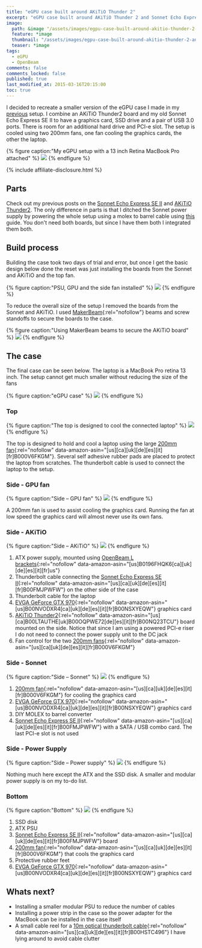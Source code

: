 ```yaml
---
title: "eGPU case built around AKiTiO Thunder 2"
excerpt: "eGPU case built around AKiTiO Thunder 2 and Sonnet Echo Express SE II. Custom open air case for optimal cooling of both graphics card and attached laptop"
image:
  path: &image "/assets/images/egpu-case-built-around-akitio-thunder-2-and-sonnet-echo-express-se-ii-feature.jpg"
  feature: *image
  thumbnail: "/assets/images/egpu-case-built-around-akitio-thunder-2-and-sonnet-echo-express-se-ii-feature-th.jpg"
  teaser: *image
tags:
  - eGPU
  - OpenBeam
comments: false
comments_locked: false
published: true
last_modified_at: 2015-03-16T20:15:00
toc: true
---
```

I decided to recreate a smaller version of the eGPU case I made in my [previous](/projects/thunderbolt-2-egpu-built-around-sonnet-echo-express-se-ii-and-pe4l/) setup. I combine an AKiTiO Thunder2 board and my old Sonnet Echo Express SE II to have a graphics card, SSD drive and a pair of USB 3.0 ports. There is room for an additional hard drive and PCI-e slot. The setup is cooled using two 200mm fans, one fan cooling the graphics cards, the other the laptop.

{% figure caption:"My eGPU setup with a 13 inch Retina MacBook Pro attached" %}
![](/assets/images/egpu-case-built-around-akitio-thunder-2-and-sonnet-echo-express-se-ii-setup-laptop.jpg)
{% endfigure %}

{% include affiliate-disclosure.html %}

## Parts
Check out my previous posts on the [Sonnet Echo Express SE II](/projects/thunderbolt-2-egpu-built-around-sonnet-echo-express-se-ii-and-pe4l/) and [AKiTiO Thunder2](/projects/thunderbolt-2-egpu-setup-using-akitio-thunder2/). The only difference in parts is that I ditched the Sonnet power supply by powering the whole setup using a molex to barrel cable using [this](https://www.techinferno.com/index.php?/forums/topic/6543-guide-making-a-molex-to-barrel-adapter/) guide. You don't need both boards, but since I have them both I integrated them both.

## Build process
Building the case took two days of trial and error, but once I get the basic design below done the reset was just installing the boards from the Sonnet and AKiTiO and the top fan.

{% figure caption:"PSU, GPU and the side fan installed" %}
![](/assets/images/egpu-case-built-around-akitio-thunder-2-and-sonnet-echo-express-se-ii-case_in_progress.jpg)
{% endfigure %}

To reduce the overall size of the setup I removed the boards from the Sonnet and AKiTiO. I used [MakerBeam](https://www.amazon.com/s/ref=nb_sb_noss_2?url=search-alias%3Daps&field-keywords=MakerBeam){:rel="nofollow"} beams and screw standoffs to secure the boards to the case.

{% figure caption:"Using MakerBeam beams to secure the AKiTiO board" %}
![](/assets/images/egpu-case-built-around-akitio-thunder-2-and-sonnet-echo-express-se-ii-AKiTiO_PCB.jpg)
{% endfigure %}

## The case
The final case can be seen below. The laptop is a MacBook Pro retina 13 inch. The setup cannot get much smaller without reducing the size of the fans

{% figure caption:"eGPU case" %}
![](/assets/images/egpu-case-built-around-akitio-thunder-2-and-sonnet-echo-express-se-ii-setup.jpg)
{% endfigure %}

### Top
{% figure caption:"The top is designed to cool the connected laptop" %}
![](/assets/images/egpu-case-built-around-akitio-thunder-2-and-sonnet-echo-express-se-ii-top.jpg)
{% endfigure %}

The top is designed to hold and cool a laptop using the large [200mm fan](https://www.amazon.com/dp/B000V6FKGM/){:rel="nofollow" data-amazon-asin="[us][ca][uk][de][es][it][fr]B000V6FKGM"}. Several self adhesive rubber pads are placed to protect the laptop from scratches. The thunderbolt cable is used to connect the laptop to the setup.

### Side - GPU fan
{% figure caption:"Side – GPU fan" %}
![](/assets/images/egpu-case-built-around-akitio-thunder-2-and-sonnet-echo-express-se-ii-side-fan.jpg)
{% endfigure %}

A 200mm fan is used to assist cooling the graphics card. Running the fan at low speed the graphics card will almost never use its own fans.

### Side - AKiTiO
{% figure caption:"Side – AKiTiO" %}
![](/assets/images/egpu-case-built-around-akitio-thunder-2-and-sonnet-echo-express-se-ii-side-akitio.jpg)
{% endfigure %}

1. ATX power supply, mounted using [OpenBeam L brackets](https://www.amazon.com/dp/B0196FHQK6/){:rel="nofollow" data-amazon-asin="[us]B0196FHQK6[ca][uk][de][es][it][fr]us"}
2. Thunderbolt cable connecting the [Sonnet Echo Express SE II](https://www.amazon.com/dp/B00FMJPWFW/){:rel="nofollow" data-amazon-asin="[us][ca][uk][de][es][it][fr]B00FMJPWFW"} on the other side of the case
3. Thunderbolt cable for the laptop
4. [EVGA GeForce GTX 970](https://www.amazon.com/dp/B00NVODXR4/){:rel="nofollow" data-amazon-asin="[us]B00NVODXR4[ca][uk][de][es][it][fr]B00NSXYEQW"} graphics card
5. [AKiTiO Thunder2](https://www.amazon.com/dp/B00LTAUTHE/){:rel="nofollow" data-amazon-asin="[us][ca]B00LTAUTHE[uk]B00OQPWE72[de][es][it][fr]B00NQ23TCU"} board mounted on the side. Notice that since I am using a powered PCI-e riser I do not need to connect the power supply unit to the DC jack
6. Fan control for the two [200mm fans](https://www.amazon.com/dp/B000V6FKGM/){:rel="nofollow" data-amazon-asin="[us][ca][uk][de][es][it][fr]B000V6FKGM"}

### Side - Sonnet
{% figure caption:"Side – Sonnet" %}
![](/assets/images/egpu-case-built-around-akitio-thunder-2-and-sonnet-echo-express-se-ii-side_sonnet.jpg)
{% endfigure %}

1. [200mm fan](https://www.amazon.com/dp/B000V6FKGM/){:rel="nofollow" data-amazon-asin="[us][ca][uk][de][es][it][fr]B000V6FKGM"} for cooling the graphics card
2. [EVGA GeForce GTX 970](https://www.amazon.com/dp/B00NVODXR4/){:rel="nofollow" data-amazon-asin="[us]B00NVODXR4[ca][uk][de][es][it][fr]B00NSXYEQW"} graphics card
3. DIY MOLEX to barrel converter
4. [Sonnet Echo Express SE II](https://www.amazon.com/dp/B00FMJPWFW/){:rel="nofollow" data-amazon-asin="[us][ca][uk][de][es][it][fr]B00FMJPWFW"} with a SATA / USB combo card. The last PCI-e slot is not used

### Side - Power Supply
{% figure caption:"Side – Power supply" %}
![](/assets/images/egpu-case-built-around-akitio-thunder-2-and-sonnet-echo-express-se-ii-side_ATX.jpg)
{% endfigure %}

Nothing much here except the ATX and the SSD disk. A smaller and modular power supply is on my to-do list.

### Bottom
{% figure caption:"Bottom" %}
![](/assets/images/egpu-case-built-around-akitio-thunder-2-and-sonnet-echo-express-se-ii-bottom.jpg)
{% endfigure %}

1. SSD disk
2. ATX PSU
3. [Sonnet Echo Express SE II](https://www.amazon.com/dp/B00FMJPWFW/){:rel="nofollow" data-amazon-asin="[us][ca][uk][de][es][it][fr]B00FMJPWFW"} board
4. [200mm fan](https://www.amazon.com/dp/B000V6FKGM/){:rel="nofollow" data-amazon-asin="[us][ca][uk][de][es][it][fr]B000V6FKGM"} that cools the graphics card
5. Protective rubber feet
6. [EVGA GeForce GTX 970](https://www.amazon.com/dp/B00NVODXR4/){:rel="nofollow" data-amazon-asin="[us]B00NVODXR4[ca][uk][de][es][it][fr]B00NSXYEQW"} graphics card

## Whats next?

* Installing a smaller modular PSU to reduce the number of cables
* Installing a power strip in the case so the power adapter for the MacBook can be installed in the case itself
* A small cable reel for a [10m optical thunderbolt cable](https://www.amazon.com/dp/B00HSTC496/){:rel="nofollow" data-amazon-asin="[us][ca][uk][de][es][it][fr]B00HSTC496"} I have lying around to avoid cable clutter
